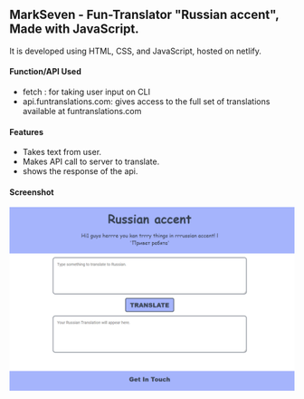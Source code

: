 ## MarkSeven - Fun-Translator "Russian accent", Made with JavaScript.

It is developed using HTML, CSS, and JavaScript, hosted on netlify.

#### Function/API Used

- fetch : for taking user input on CLI
- api.funtranslations.com: gives access to the full set of translations available at funtranslations.com

#### Features

- Takes text from user.
- Makes API call to server to translate.
- shows the response of the api.

#### Screenshot

![screenshot](Capture.PNG)
